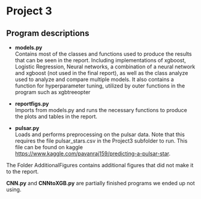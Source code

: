 # Project 3
## Program descriptions
 - **models.py**  
  Contains most of the classes and functions used to produce the results that can be seen in the report. Including implementations of xgboost, Logistic Regression, Neural networks, a combination of a neural network and xgboost (not used in the final report), as well as the class analyze used to analyze and compare multiple models. It also contains a function for hyperparameter tuning, utilized by outer functions in the program such as xgbtreeopter

  - **reportfigs.py**  
  Imports from models.py and runs the necessary functions to produce the plots and tables in the report.

  - **pulsar.py**  
  Loads and performs preprocessing on the pulsar data. Note that this requires the file pulsar_stars.csv in the Project3 subfolder to run. This file can be found on kaggle https://www.kaggle.com/pavanraj159/predicting-a-pulsar-star.

The Folder AdditionalFigures contains additional figures that did not make it to the report.

**CNN.py** and **CNNtoXGB.py** are partially finished programs we ended up not using.
